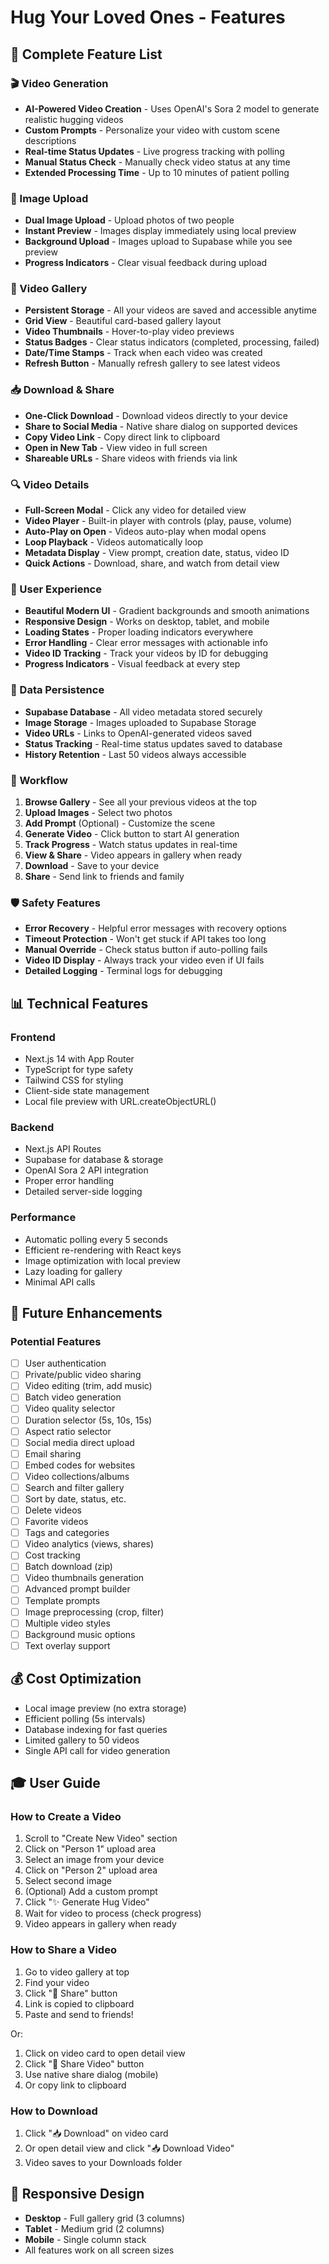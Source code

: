 # Hug Your Loved Ones - Features

## 🎉 Complete Feature List

### 🎬 Video Generation
- **AI-Powered Video Creation** - Uses OpenAI's Sora 2 model to generate realistic hugging videos
- **Custom Prompts** - Personalize your video with custom scene descriptions
- **Real-time Status Updates** - Live progress tracking with polling
- **Manual Status Check** - Manually check video status at any time
- **Extended Processing Time** - Up to 10 minutes of patient polling

### 📸 Image Upload
- **Dual Image Upload** - Upload photos of two people
- **Instant Preview** - Images display immediately using local preview
- **Background Upload** - Images upload to Supabase while you see preview
- **Progress Indicators** - Clear visual feedback during upload

### 🎨 Video Gallery
- **Persistent Storage** - All your videos are saved and accessible anytime
- **Grid View** - Beautiful card-based gallery layout
- **Video Thumbnails** - Hover-to-play video previews
- **Status Badges** - Clear status indicators (completed, processing, failed)
- **Date/Time Stamps** - Track when each video was created
- **Refresh Button** - Manually refresh gallery to see latest videos

### 📥 Download & Share
- **One-Click Download** - Download videos directly to your device
- **Share to Social Media** - Native share dialog on supported devices
- **Copy Video Link** - Copy direct link to clipboard
- **Open in New Tab** - View video in full screen
- **Shareable URLs** - Share videos with friends via link

### 🔍 Video Details
- **Full-Screen Modal** - Click any video for detailed view
- **Video Player** - Built-in player with controls (play, pause, volume)
- **Auto-Play on Open** - Videos auto-play when modal opens
- **Loop Playback** - Videos automatically loop
- **Metadata Display** - View prompt, creation date, status, video ID
- **Quick Actions** - Download, share, and watch from detail view

### 🎯 User Experience
- **Beautiful Modern UI** - Gradient backgrounds and smooth animations
- **Responsive Design** - Works on desktop, tablet, and mobile
- **Loading States** - Proper loading indicators everywhere
- **Error Handling** - Clear error messages with actionable info
- **Video ID Tracking** - Track your videos by ID for debugging
- **Progress Indicators** - Visual feedback at every step

### 💾 Data Persistence
- **Supabase Database** - All video metadata stored securely
- **Image Storage** - Images uploaded to Supabase Storage
- **Video URLs** - Links to OpenAI-generated videos saved
- **Status Tracking** - Real-time status updates saved to database
- **History Retention** - Last 50 videos always accessible

### 🔄 Workflow
1. **Browse Gallery** - See all your previous videos at the top
2. **Upload Images** - Select two photos
3. **Add Prompt** (Optional) - Customize the scene
4. **Generate Video** - Click button to start AI generation
5. **Track Progress** - Watch status updates in real-time
6. **View & Share** - Video appears in gallery when ready
7. **Download** - Save to your device
8. **Share** - Send link to friends and family

### 🛡️ Safety Features
- **Error Recovery** - Helpful error messages with recovery options
- **Timeout Protection** - Won't get stuck if API takes too long
- **Manual Override** - Check status button if auto-polling fails
- **Video ID Display** - Always track your video even if UI fails
- **Detailed Logging** - Terminal logs for debugging

## 📊 Technical Features

### Frontend
- Next.js 14 with App Router
- TypeScript for type safety
- Tailwind CSS for styling
- Client-side state management
- Local file preview with URL.createObjectURL()

### Backend
- Next.js API Routes
- Supabase for database & storage
- OpenAI Sora 2 API integration
- Proper error handling
- Detailed server-side logging

### Performance
- Automatic polling every 5 seconds
- Efficient re-rendering with React keys
- Image optimization with local preview
- Lazy loading for gallery
- Minimal API calls

## 🚀 Future Enhancements

### Potential Features
- [ ] User authentication
- [ ] Private/public video sharing
- [ ] Video editing (trim, add music)
- [ ] Batch video generation
- [ ] Video quality selector
- [ ] Duration selector (5s, 10s, 15s)
- [ ] Aspect ratio selector
- [ ] Social media direct upload
- [ ] Email sharing
- [ ] Embed codes for websites
- [ ] Video collections/albums
- [ ] Search and filter gallery
- [ ] Sort by date, status, etc.
- [ ] Delete videos
- [ ] Favorite videos
- [ ] Tags and categories
- [ ] Video analytics (views, shares)
- [ ] Cost tracking
- [ ] Batch download (zip)
- [ ] Video thumbnails generation
- [ ] Advanced prompt builder
- [ ] Template prompts
- [ ] Image preprocessing (crop, filter)
- [ ] Multiple video styles
- [ ] Background music options
- [ ] Text overlay support

## 💰 Cost Optimization
- Local image preview (no extra storage)
- Efficient polling (5s intervals)
- Database indexing for fast queries
- Limited gallery to 50 videos
- Single API call for video generation

## 🎓 User Guide

### How to Create a Video
1. Scroll to "Create New Video" section
2. Click on "Person 1" upload area
3. Select an image from your device
4. Click on "Person 2" upload area
5. Select second image
6. (Optional) Add a custom prompt
7. Click "✨ Generate Hug Video"
8. Wait for video to process (check progress)
9. Video appears in gallery when ready

### How to Share a Video
1. Go to video gallery at top
2. Find your video
3. Click "🔗 Share" button
4. Link is copied to clipboard
5. Paste and send to friends!

Or:
1. Click on video card to open detail view
2. Click "🔗 Share Video" button
3. Use native share dialog (mobile)
4. Or copy link to clipboard

### How to Download
1. Click "📥 Download" on video card
2. Or open detail view and click "📥 Download Video"
3. Video saves to your Downloads folder

## 📱 Responsive Design
- **Desktop** - Full gallery grid (3 columns)
- **Tablet** - Medium grid (2 columns)
- **Mobile** - Single column stack
- All features work on all screen sizes

